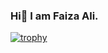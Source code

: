 ### Hi👋 I am Faiza Ali.

<!--
**FaizaAli-DS/FaizaAli-DS** is a ✨ _special_ ✨ repository because its `README.md` (this file) appears on your GitHub profile.

Here are some ideas to get you started:

- 🌱 I’m currently learning AI and Data Science
- 💬 Ask me about Data Science
-->
[![trophy](https://github-profile-trophy.vercel.app/?username=FaizaAli-DS&theme=onedark)](https://github.com/ryo-ma/github-profile-trophy)
